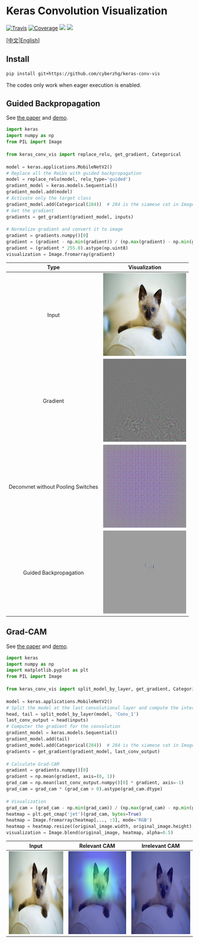 # Keras Convolution Visualization

[![Travis](https://travis-ci.com/CyberZHG/keras-conv-vis.svg?branch=master)](https://travis-ci.org/CyberZHG/keras-conv-vis)
[![Coverage](https://coveralls.io/repos/github/CyberZHG/keras-conv-vis/badge.svg?branch=master)](https://coveralls.io/github/CyberZHG/keras-conv-vis)
![](https://img.shields.io/badge/keras-tensorflow-blue.svg)
![](https://img.shields.io/badge/keras-tf.keras-blue.svg)

\[[中文](https://github.com/CyberZHG/keras-conv-vis/blob/master/README.zh-CN.md)|[English](https://github.com/CyberZHG/keras-conv-vis/blob/master/README.md)\]

## Install

```bash
pip install git+https://github.com/cyberzhg/keras-conv-vis
```

The codes only work when eager execution is enabled.

## Guided Backpropagation

See [the paper](https://arxiv.org/pdf/1412.6806.pdf) and [demo](https://github.com/CyberZHG/keras-conv-vis/blob/master/demo/guided_backpropagation.py).

```python
import keras
import numpy as np
from PIL import Image

from keras_conv_vis import replace_relu, get_gradient, Categorical

model = keras.applications.MobileNetV2()
# Replace all the ReLUs with guided backpropagation
model = replace_relu(model, relu_type='guided')
gradient_model = keras.models.Sequential()
gradient_model.add(model)
# Activate only the target class
gradient_model.add(Categorical(284))  # 284 is the siamese cat in ImageNet
# Get the gradient
gradients = get_gradient(gradient_model, inputs)

# Normalize gradient and convert it to image
gradient = gradients.numpy()[0]
gradient = (gradient - np.min(gradient)) / (np.max(gradient) - np.min(gradient) + 1e-4)
gradient = (gradient * 255.0).astype(np.uint8)
visualization = Image.fromarray(gradient)
```

| Type | Visualization |
|:-:|:-:|
| Input | <img src="https://github.com/CyberZHG/keras-conv-vis/raw/master/samples/cat.jpg" width="224" height="224" /> |
| Gradient | <img src="https://github.com/CyberZHG/keras-conv-vis/raw/master/samples/cat_gradient_relevant.jpg" width="224" height="224" /> |
| Deconvnet without Pooling Switches | <img src="https://github.com/CyberZHG/keras-conv-vis/raw/master/samples/cat_deconvnet_relevant.jpg" width="224" height="224" /> |
| Guided Backpropagation | <img src="https://github.com/CyberZHG/keras-conv-vis/raw/master/samples/cat_guided_relevant.jpg" width="224" height="224" /> |


## Grad-CAM

See [the paper](https://arxiv.org/abs/1610.02391) and [demo](https://github.com/CyberZHG/keras-conv-vis/blob/master/demo/grad_cam.py).

```python
import keras
import numpy as np
import matplotlib.pyplot as plt
from PIL import Image

from keras_conv_vis import split_model_by_layer, get_gradient, Categorical

model = keras.applications.MobileNetV2()
# Split the model at the last convolutional layer and compute the intermediate result
head, tail = split_model_by_layer(model, 'Conv_1')
last_conv_output = head(inputs)
# Computer the gradient for the convolution
gradient_model = keras.models.Sequential()
gradient_model.add(tail)
gradient_model.add(Categorical(284))  # 284 is the siamese cat in ImageNet
gradients = get_gradient(gradient_model, last_conv_output)

# Calculate Grad-CAM
gradient = gradients.numpy()[0]
gradient = np.mean(gradient, axis=(0, 1))
grad_cam = np.mean(last_conv_output.numpy()[0] * gradient, axis=-1)
grad_cam = grad_cam * (grad_cam > 0).astype(grad_cam.dtype)

# Visualization
grad_cam = (grad_cam - np.min(grad_cam)) / (np.max(grad_cam) - np.min(grad_cam) + 1e-4)
heatmap = plt.get_cmap('jet')(grad_cam, bytes=True)
heatmap = Image.fromarray(heatmap[..., :3], mode='RGB')
heatmap = heatmap.resize((original_image.width, original_image.height), resample=Image.BILINEAR)
visualization = Image.blend(original_image, heatmap, alpha=0.5)
```

| Input | Relevant CAM | Irrelevant CAM|
|:-:|:-:|:-:|
| <img src="https://github.com/CyberZHG/keras-conv-vis/raw/master/samples/cat.jpg" width="224" height="224" /> | <img src="https://github.com/CyberZHG/keras-conv-vis/raw/master/samples/cat_grad-cam_relevant.jpg" width="224" height="224" /> | <img src="https://github.com/CyberZHG/keras-conv-vis/raw/master/samples/cat_grad-cam_irrelevant.jpg" width="224" height="224" /> |
